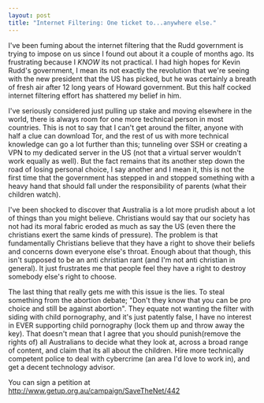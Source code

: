 ```yaml
---
layout: post
title: "Internet Filtering: One ticket to...anywhere else."
---
```


I've been fuming about the internet filtering that the Rudd government is trying to impose on us since I found out about it a couple of months ago. Its frustrating because I *KNOW* its not practical. I had high hopes for Kevin Rudd's government, I mean its not exactly the revolution that we're seeing with the new president that the US has picked, but he was certainly a breath of fresh air after 12 long years of Howard government. But this half cocked internet filtering effort has shattered my belief in him.

I've seriously considered just pulling up stake and moving elsewhere in the world, there is always room for one more technical person in most countries. This is not to say that I can't get around the filter, anyone with half a clue can download Tor, and the rest of us with more technical knowledge can go a lot further than this; tunneling over SSH or creating a VPN to my dedicated server in the US (not that a virtual server wouldn't work equally as well). But the fact remains that its another step down the road of losing personal choice, I say another and I mean it, this is not the first time that the government has stepped in and stopped something with a heavy hand that should fall under the responsibility of parents (what their children watch).

I've been shocked to discover that Australia is a lot more prudish about a lot of things than you might believe. Christians would say that our society has not had its moral fabric eroded as much as say the US (even there the christians exert the same kinds of pressure). The problem is that fundamentally Christians believe that they have a right to shove their beliefs and concerns down everyone else's throat. Enough about that though, this isn't supposed to be an anti christian rant (and I'm not anti christian in general). It just frustrates me that people feel they have a right to destroy somebody else's right to choose.

The last thing that really gets me with this issue is the lies. To steal something from the abortion debate; "Don't they know that you can be pro choice and still be against abortion". They equate not wanting the filter with siding with child pornography, and it's just patently false, I have no interest in EVER supporting child pornography (lock them up and throw away the key). That doesn't mean that I agree that you should punish(remove the rights of) all Australians to decide what they look at, across a broad range of content, and claim that its all about the children. Hire more technically competent police to deal with cybercrime (an area I'd love to work in), and get a decent technology advisor.

You can sign a petition at <a href="http://www.getup.org.au/campaign/SaveTheNet/442">http://www.getup.org.au/campaign/SaveTheNet/442</a>

